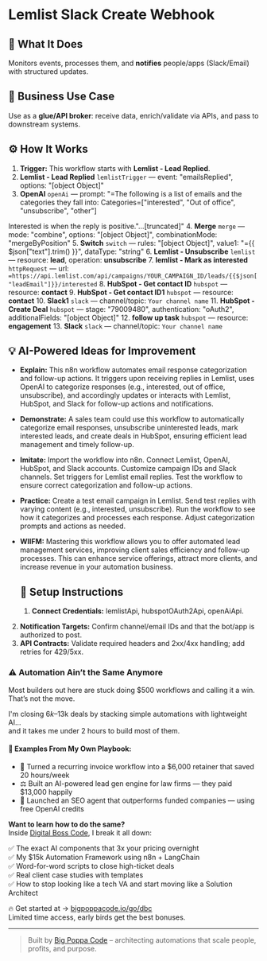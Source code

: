 # Lemlist Slack Create Webhook
  ## 🚀 What It Does
  Monitors events, processes them, and **notifies** people/apps (Slack/Email) with structured updates.
  
  ## 💼 Business Use Case
  Use as a **glue/API broker**: receive data, enrich/validate via APIs, and pass to downstream systems.
  
  ## ⚙️ How It Works
  1. **Trigger:** This workflow starts with **Lemlist - Lead Replied**.
  2. **Lemlist - Lead Replied** `lemlistTrigger` — event: "emailsReplied", options: "[object Object]"
3. **OpenAI** `openAi` — prompt: "=The following is a list of emails and the categories they fall into:
Categories=["interested", "Out of office", "unsubscribe", "other"]

Interested is when the reply is positive."…[truncated]"
4. **Merge** `merge` — mode: "combine", options: "[object Object]", combinationMode: "mergeByPosition"
5. **Switch** `switch` — rules: "[object Object]", value1: "={{ $json["text"].trim() }}", dataType: "string"
6. **Lemlist - Unsubscribe** `lemlist` — resource: **lead**, operation: **unsubscribe**
7. **lemlist - Mark as interested** `httpRequest` — url: `=https://api.lemlist.com/api/campaigns/YOUR_CAMPAIGN_ID/leads/{{$json["leadEmail"]}}/interested`
8. **HubSpot - Get contact ID** `hubspot` — resource: **contact**
9. **HubSpot - Get contact ID1** `hubspot` — resource: **contact**
10. **Slack1** `slack` — channel/topic: `Your channel name`
11. **HubSpot - Create Deal** `hubspot` — stage: "79009480", authentication: "oAuth2", additionalFields: "[object Object]"
12. **follow up task** `hubspot` — resource: **engagement**
13. **Slack** `slack` — channel/topic: `Your channel name`
  
  ## 💡 AI-Powered Ideas for Improvement
  - **Explain:** This n8n workflow automates email response categorization and follow-up actions. It triggers upon receiving replies in Lemlist, uses OpenAI to categorize responses (e.g., interested, out of office, unsubscribe), and accordingly updates or interacts with Lemlist, HubSpot, and Slack for follow-up actions and notifications.

- **Demonstrate:** A sales team could use this workflow to automatically categorize email responses, unsubscribe uninterested leads, mark interested leads, and create deals in HubSpot, ensuring efficient lead management and timely follow-up.

- **Imitate:** Import the workflow into n8n. Connect Lemlist, OpenAI, HubSpot, and Slack accounts. Customize campaign IDs and Slack channels. Set triggers for Lemlist email replies. Test the workflow to ensure correct categorization and follow-up actions.

- **Practice:** Create a test email campaign in Lemlist. Send test replies with varying content (e.g., interested, unsubscribe). Run the workflow to see how it categorizes and processes each response. Adjust categorization prompts and actions as needed.

- **WIIFM:** Mastering this workflow allows you to offer automated lead management services, improving client sales efficiency and follow-up processes. This can enhance service offerings, attract more clients, and increase revenue in your automation business.
  
  ## 🔧 Setup Instructions
  1. **Connect Credentials:** lemlistApi, hubspotOAuth2Api, openAiApi.
2. **Notification Targets:** Confirm channel/email IDs and that the bot/app is authorized to post.
3. **API Contracts:** Validate required headers and 2xx/4xx handling; add retries for 429/5xx.
  
### ⚠️ Automation Ain’t the Same Anymore

Most builders out here are stuck doing $500 workflows and calling it a win.  
That’s not the move.  

I'm closing $6k–$13k deals by stacking simple automations with lightweight AI...  
and it takes me under 2 hours to build most of them.

#### 🧠 Examples From My Own Playbook:
- 🔁 Turned a recurring invoice workflow into a $6,000 retainer that saved 20 hours/week  
- ⚖️ Built an AI-powered lead gen engine for law firms — they paid $13,000 happily  
- 🚀 Launched an SEO agent that outperforms funded companies — using free OpenAI credits  

**Want to learn how to do the same?**  
Inside [Digital Boss Code](https://bigpoppacode.io/go/dbc), I break it all down:

✅ The exact AI components that 3x your pricing overnight  
✅ My $15k Automation Framework using n8n + LangChain  
✅ Word-for-word scripts to close high-ticket deals  
✅ Real client case studies with templates  
✅ How to stop looking like a tech VA and start moving like a Solution Architect  

🔥 Get started at → [bigpoppacode.io/go/dbc](https://bigpoppacode.io/go/dbc)  
Limited time access, early birds get the best bonuses.

---
> Built by [Big Poppa Code](https://bigpoppacode.io) – architecting automations that scale people, profits, and purpose.
  